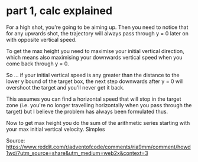 # part 1, calc explained
For a high shot, you're going to be aiming up. Then you need to notice that for any upwards shot, the trajectory will always pass through y = 0 later on with opposite vertical speed.

To get the max height you need to maximise your initial vertical direction, which means also maximising your downwards vertical speed when you come back through y = 0.

So ... if your initial vertical speed is any greater than the distance to the lower y bound of the target box, the next step downwards after y = 0 will overshoot the target and you'll never get it back.

This assumes you can find a horizontal speed that will stop in the target zone (i.e. you're no longer travelling horizontally when you pass through the target) but I believe the problem has always been formulated thus.

Now to get max height you do the sum of the arithmetic series starting with your max initial vertical velocity. Simples

Source: https://www.reddit.com/r/adventofcode/comments/ria9mm/comment/howd1wd/?utm_source=share&utm_medium=web2x&context=3
